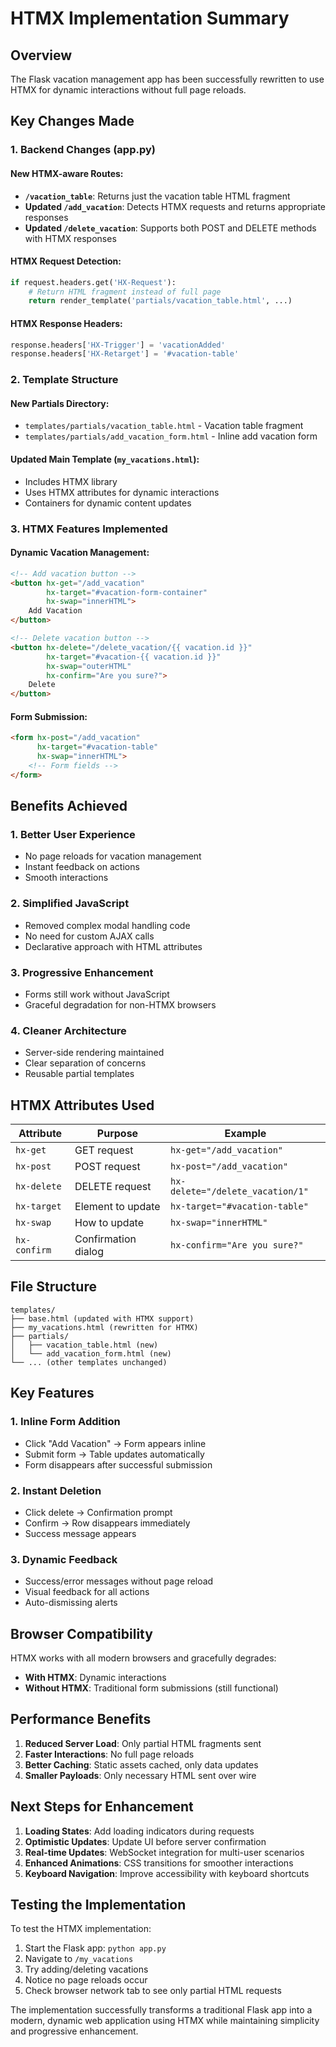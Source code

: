 # HTMX Implementation Summary

## Overview
The Flask vacation management app has been successfully rewritten to use HTMX for dynamic interactions without full page reloads.

## Key Changes Made

### 1. Backend Changes (app.py)

#### New HTMX-aware Routes:
- **`/vacation_table`**: Returns just the vacation table HTML fragment
- **Updated `/add_vacation`**: Detects HTMX requests and returns appropriate responses
- **Updated `/delete_vacation`**: Supports both POST and DELETE methods with HTMX responses

#### HTMX Request Detection:
```python
if request.headers.get('HX-Request'):
    # Return HTML fragment instead of full page
    return render_template('partials/vacation_table.html', ...)
```

#### HTMX Response Headers:
```python
response.headers['HX-Trigger'] = 'vacationAdded'
response.headers['HX-Retarget'] = '#vacation-table'
```

### 2. Template Structure

#### New Partials Directory:
- `templates/partials/vacation_table.html` - Vacation table fragment
- `templates/partials/add_vacation_form.html` - Inline add vacation form

#### Updated Main Template (`my_vacations.html`):
- Includes HTMX library
- Uses HTMX attributes for dynamic interactions
- Containers for dynamic content updates

### 3. HTMX Features Implemented

#### Dynamic Vacation Management:
```html
<!-- Add vacation button -->
<button hx-get="/add_vacation" 
        hx-target="#vacation-form-container" 
        hx-swap="innerHTML">
    Add Vacation
</button>

<!-- Delete vacation button -->
<button hx-delete="/delete_vacation/{{ vacation.id }}"
        hx-target="#vacation-{{ vacation.id }}"
        hx-swap="outerHTML"
        hx-confirm="Are you sure?">
    Delete
</button>
```

#### Form Submission:
```html
<form hx-post="/add_vacation"
      hx-target="#vacation-table"
      hx-swap="innerHTML">
    <!-- Form fields -->
</form>
```

## Benefits Achieved

### 1. **Better User Experience**
- No page reloads for vacation management
- Instant feedback on actions
- Smooth interactions

### 2. **Simplified JavaScript**
- Removed complex modal handling code
- No need for custom AJAX calls
- Declarative approach with HTML attributes

### 3. **Progressive Enhancement**
- Forms still work without JavaScript
- Graceful degradation for non-HTMX browsers

### 4. **Cleaner Architecture**
- Server-side rendering maintained
- Clear separation of concerns
- Reusable partial templates

## HTMX Attributes Used

| Attribute | Purpose | Example |
|-----------|---------|---------|
| `hx-get` | GET request | `hx-get="/add_vacation"` |
| `hx-post` | POST request | `hx-post="/add_vacation"` |
| `hx-delete` | DELETE request | `hx-delete="/delete_vacation/1"` |
| `hx-target` | Element to update | `hx-target="#vacation-table"` |
| `hx-swap` | How to update | `hx-swap="innerHTML"` |
| `hx-confirm` | Confirmation dialog | `hx-confirm="Are you sure?"` |

## File Structure

```
templates/
├── base.html (updated with HTMX support)
├── my_vacations.html (rewritten for HTMX)
├── partials/
│   ├── vacation_table.html (new)
│   └── add_vacation_form.html (new)
└── ... (other templates unchanged)
```

## Key Features

### 1. **Inline Form Addition**
- Click "Add Vacation" → Form appears inline
- Submit form → Table updates automatically
- Form disappears after successful submission

### 2. **Instant Deletion**
- Click delete → Confirmation prompt
- Confirm → Row disappears immediately
- Success message appears

### 3. **Dynamic Feedback**
- Success/error messages without page reload
- Visual feedback for all actions
- Auto-dismissing alerts

## Browser Compatibility

HTMX works with all modern browsers and gracefully degrades:
- **With HTMX**: Dynamic interactions
- **Without HTMX**: Traditional form submissions (still functional)

## Performance Benefits

1. **Reduced Server Load**: Only partial HTML fragments sent
2. **Faster Interactions**: No full page reloads
3. **Better Caching**: Static assets cached, only data updates
4. **Smaller Payloads**: Only necessary HTML sent over wire

## Next Steps for Enhancement

1. **Loading States**: Add loading indicators during requests
2. **Optimistic Updates**: Update UI before server confirmation
3. **Real-time Updates**: WebSocket integration for multi-user scenarios
4. **Enhanced Animations**: CSS transitions for smoother interactions
5. **Keyboard Navigation**: Improve accessibility with keyboard shortcuts

## Testing the Implementation

To test the HTMX implementation:

1. Start the Flask app: `python app.py`
2. Navigate to `/my_vacations`
3. Try adding/deleting vacations
4. Notice no page reloads occur
5. Check browser network tab to see only partial HTML requests

The implementation successfully transforms a traditional Flask app into a modern, dynamic web application using HTMX while maintaining simplicity and progressive enhancement.

